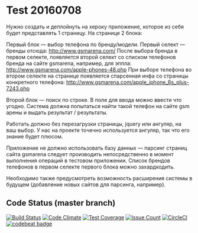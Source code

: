 Test 20160708
=============

Нужно создать и деплойнуть на хероку приложение, которое из себя будет представлять 1 страницу.
На странице 2 блока:

Первый блок — выбор телефона по бренду/модели.
Первый селект — бренды отсюда: http://www.gsmarena.com/
После выбора бренда в первом селекте, появляется второй селект со списком телефонов бренда на сайте gsmarena, например, для эппла:
http://www.gsmarena.com/apple-phones-48.php
При выборе телефона во втором селекте на странице появляется спарсенная инфа со страницы конкретного телефона:
http://www.gsmarena.com/apple_iphone_6s_plus-7243.php

Второй блок — поиск по строке.
В поле для ввода можно ввести что угодно. Система должна попытаться найти такой телефон на сайте gsm арены и выдать результат / результаты.

Работать должно без перезагрузки страницы, jquery или ангуляр, на ваш выбор.
У нас на проекте точечно используется ангуляр, так что его знание будет плюсом.

Приложение не должно использовать базу данных — парсинг страниц сайта gsmarena следует производить непосредственно в момент выполнения операций в тестовом приложении. Список брендов телефонов в первом селекте первого блока можно захардкодить.

Необходимо также предусмотреть возможность расширения системы в будущем (добавление новых сайтов для парсинга, например).

## Code Status (master branch)

[![Build Status](https://travis-ci.org/r72cccp/test201607082330.svg?branch=master)](https://travis-ci.org/r72cccp/test201607082330)
[![Code Climate](https://codeclimate.com/github/r72cccp/test201607082330/badges/gpa.svg)](https://codeclimate.com/github/r72cccp/test201607082330)
[![Test Coverage](https://codeclimate.com/github/r72cccp/test201607082330/badges/coverage.svg)](https://codeclimate.com/github/r72cccp/test201607082330/coverage)
[![Issue Count](https://codeclimate.com/github/r72cccp/test201607082330/badges/issue_count.svg)](https://codeclimate.com/github/r72cccp/test201607082330)
[![CircleCI](https://circleci.com/gh/r72cccp/test201607082330.svg?style=svg)](https://circleci.com/gh/r72cccp/test201607082330)
[![codebeat badge](https://codebeat.co/badges/371ccf89-7f44-493d-bb74-185ee6fa2f20)](https://codebeat.co/projects/github-com-r72cccp-test201607082330)
